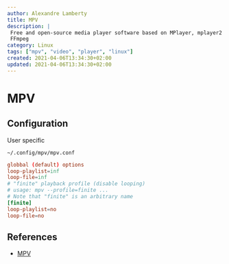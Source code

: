 ```yaml
---
author: Alexandre Lamberty
title: MPV 
description: |
 Free and open-source media player software based on MPlayer, mplayer2 and
 FFmpeg
category: Linux
tags: ["mpv", "video", "player", "linux"]
created: 2021-04-06T13:34:30+02:00
updated: 2021-04-06T13:34:30+02:00
---
```

# MPV

## Configuration

User specific

`~/.config/mpv/mpv.conf`

```conf
globbal (default) options
loop-playlist=inf
loop-file=inf
# "finite" playback profile (disable looping)
# usage: mpv --profile=finite ...
# Note that "finite" is an arbitrary name
[finite]
loop-playlist=no
loop-file=no
```

## References 

- [MPV](https://mpv.io/)
